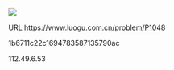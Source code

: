 ![](https://blocksrc.haplat.net/_bot_sbu/sbu-pic.gif)

URL https://www.luogu.com.cn/problem/P1048

1b6711c22c1694783587135790ac

112.49.6.53

